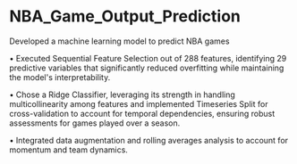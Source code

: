 # NBA_Game_Output_Prediction
Developed a machine learning model to predict NBA games

• Executed Sequential Feature Selection out of 288 features, identifying 29 predictive variables that significantly reduced
overfitting while maintaining the model's interpretability.

• Chose a Ridge Classifier, leveraging its strength in handling multicollinearity among features and implemented Timeseries Split
for cross-validation to account for temporal dependencies, ensuring robust assessments for games played over a season.

• Integrated data augmentation and rolling averages analysis to account for momentum and team dynamics.
